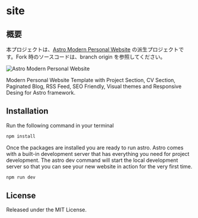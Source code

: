 # site

## 概要

本プロジェクトは、[Astro Modern Personal Website](https://github.com/manuelernestog/astro-modern-personal-website) の派生プロジェクトです。Fork 時のソースコードは、branch origin を参照してください。

![Astro Modern Personal Website](public/social_img.png)

Modern Personal Website Template with Project Section, CV Section, Paginated Blog, RSS Feed, SEO Friendly, Visual themes and Responsive Desing for Astro framework.

## Installation

Run the following command in your terminal

```bash
npm install
```

Once the packages are installed you are ready to run astro. Astro comes with a built-in development server that has everything you need for project development. The astro dev command will start the local development server so that you can see your new website in action for the very first time.

```bash
npm run dev
```

## License

Released under the MIT License.